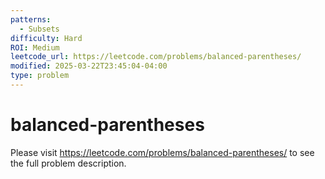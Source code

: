```yaml
---
patterns:
  - Subsets
difficulty: Hard
ROI: Medium
leetcode_url: https://leetcode.com/problems/balanced-parentheses/
modified: 2025-03-22T23:45:04-04:00
type: problem
---
```


# balanced-parentheses

Please visit https://leetcode.com/problems/balanced-parentheses/ to see the full problem description.

